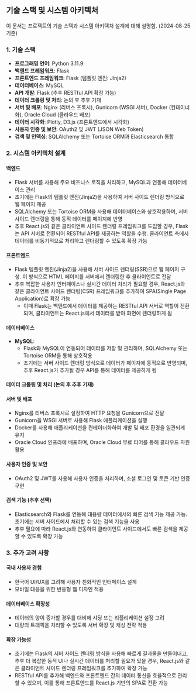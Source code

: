 ## 기술 스택 및 시스템 아키텍처
이 문서는 프로젝트의 기술 스택과 시스템 아키텍처 설계에 대해 설명함. (2024-08-25 기준)

### 1. 기술 스택

- **프로그래밍 언어**: Python 3.11.9
- **백엔드 프레임워크**: Flask
- **프론트엔드 프레임워크**: Flask (템플릿 엔진: Jinja2)
- **데이터베이스**: MySQL
- **API 개발**: Flask (추후 RESTful API 확장 가능)
- **데이터 크롤링 및 처리**: 논의 후 추후 기재
- **서버 및 배포**: Nginx (리버스 프록시), Gunicorn (WSGI 서버), Docker (컨테이너화), Oracle Cloud (클라우드 배포)
- **데이터 시각화**: Plotly, D3.js (프론트엔드에서 시각화)
- **사용자 인증 및 보안**: OAuth2 및 JWT (JSON Web Token)
- **검색 및 인덱싱**: SQLAlchemy 또는 Tortoise ORM과 Elasticsearch 통합

### 2. 시스템 아키텍처 설계

#### 백엔드
- Flask 서버를 사용해 주요 비즈니스 로직을 처리하고, MySQL과 연동해 데이터베이스 관리
- 초기에는 Flask의 템플릿 엔진(Jinja2)을 사용하여 서버 사이드 렌더링 방식으로 웹 페이지 제공
- SQLAlchemy 또는 Tortoise ORM을 사용해 데이터베이스와 상호작용하며, 서버 사이드 렌더링을 통해 동적 데이터를 페이지에 반영
- 추후 React.js와 같은 클라이언트 사이드 렌더링 프레임워크를 도입할 경우, Flask는 API 서버로 전환되어 RESTful API를 제공하는 역할을 수행. 클라이언트 측에서 데이터를 비동기적으로 처리하고 렌더링할 수 있도록 확장 가능

#### 프론트엔드
- Flask 템플릿 엔진(Jinja2)을 사용해 서버 사이드 렌더링(SSR)으로 웹 페이지 구성. 이 방식으로 HTML 페이지를 서버에서 렌더링한 후 클라이언트로 전달
- 추후 복잡한 사용자 인터페이스나 실시간 데이터 처리가 필요할 경우, React.js와 같은 클라이언트 사이드 렌더링(CSR) 프레임워크를 추가하여 SPA(Single Page Application)로 확장 가능
  - 이때 Flask는 백엔드에서 데이터를 제공하는 RESTful API 서버로 역할이 전환되며, 클라이언트는 React.js에서 데이터를 받아 화면에 렌더링하게 됨

#### 데이터베이스
- **MySQL**:
  - Flask와 MySQL이 연동되어 데이터를 저장 및 관리하며, SQLAlchemy 또는 Tortoise ORM을 통해 상호작용
  - 초기에는 서버 사이드 렌더링 방식으로 데이터가 페이지에 동적으로 반영되며, 추후 React.js가 추가될 경우 API를 통해 데이터를 제공하게 됨

#### 데이터 크롤링 및 처리 (논의 후 추후 기재)

#### 서버 및 배포
- Nginx를 리버스 프록시로 설정하여 HTTP 요청을 Gunicorn으로 전달
- Gunicorn을 WSGI 서버로 사용해 Flask 애플리케이션을 실행
- Docker를 사용해 애플리케이션을 컨테이너화하여 개발 및 배포 환경을 일관되게 유지
- Oracle Cloud 인프라에 배포하며, Oracle Cloud 무료 티어를 통해 클라우드 자원 활용

#### 사용자 인증 및 보안
- OAuth2 및 JWT를 사용해 사용자 인증을 처리하며, 소셜 로그인 및 토큰 기반 인증 구현

#### 검색 기능 (추후 선택)
- Elasticsearch와 Flask를 연동해 대용량 데이터에서의 빠른 검색 기능 제공 가능. 초기에는 서버 사이드에서 처리할 수 있는 검색 기능을 사용
- 추후 필요에 따라 React.js와 연동하여 클라이언트 사이드에서도 빠른 검색을 제공할 수 있도록 확장 가능

### 3. 추가 고려 사항

#### 국내 사용자 경험
- 한국어 UI/UX를 고려해 사용자 친화적인 인터페이스 설계
- 모바일 대응을 위한 반응형 웹 디자인 적용

#### 데이터베이스 확장성
- 데이터의 양이 증가할 경우를 대비해 샤딩 또는 리플리케이션 설정 고려
- 대량의 트래픽을 처리할 수 있도록 서버 확장 및 캐싱 전략 적용

#### 확장 가능성
- 초기에는 Flask의 서버 사이드 렌더링 방식을 사용해 빠르게 결과물을 만들어내고, 추후 더 복잡한 동적 UI나 실시간 데이터를 처리할 필요가 있을 경우, React.js와 같은 클라이언트 사이드 렌더링 프레임워크를 추가하여 확장 가능
- RESTful API를 추가해 백엔드와 프론트엔드 간의 데이터 통신을 효율적으로 관리할 수 있으며, 이를 통해 프론트엔드를 React.js 기반의 SPA로 전환 가능
